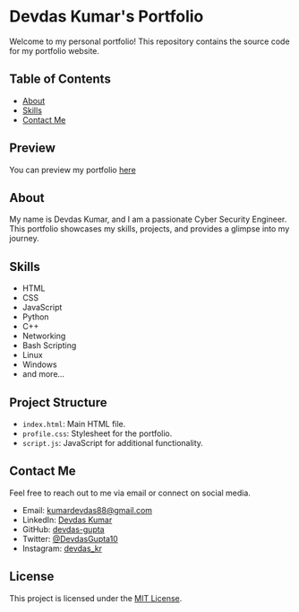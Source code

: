 # Devdas Kumar's Portfolio

Welcome to my personal portfolio! This repository contains the source code for my portfolio website.

## Table of Contents

- [About](#about)
- [Skills](#skills)
- [Contact Me](#contact-me)

## Preview

You can preview my portfolio [here](https://devdas-gupta.github.io/Devdas-Kumar-Portfolio1/profile.html)

## About

My name is Devdas Kumar, and I am a passionate Cyber Security Engineer. This portfolio showcases my skills, projects, and provides a glimpse into my journey.

## Skills

- HTML
- CSS
- JavaScript
- Python
- C++
- Networking
- Bash Scripting
- Linux
- Windows
- and more...

## Project Structure

- `index.html`: Main HTML file.
- `profile.css`: Stylesheet for the portfolio.
- `script.js`: JavaScript for additional functionality.

## Contact Me

Feel free to reach out to me via email or connect on social media.

- Email: kumardevdas88@gmail.com
- LinkedIn: [Devdas Kumar](https://www.linkedin.com/in/devdas-kumar-889055234/)
- GitHub: [devdas-gupta](https://github.com/devdas-gupta)
- Twitter: [@DevdasGupta10](https://twitter.com/DevdasGupta10)
- Instagram: [devdas_kr](https://www.instagram.com/devdas_kr/)

## License

This project is licensed under the [MIT License](LICENSE).

